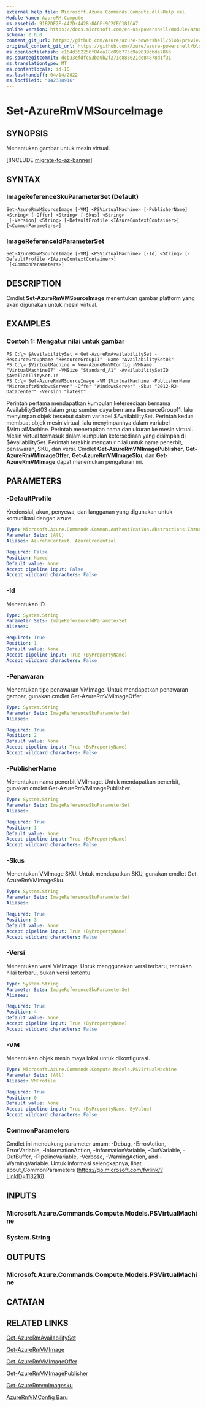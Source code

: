 ```yaml
---
external help file: Microsoft.Azure.Commands.Compute.dll-Help.xml
Module Name: AzureRM.Compute
ms.assetid: 91B2DE2F-442D-4428-8A6F-9C2CEC181CA7
online version: https://docs.microsoft.com/en-us/powershell/module/azurerm.compute/set-azurermvmsourceimage
schema: 2.0.0
content_git_url: https://github.com/Azure/azure-powershell/blob/preview/src/ResourceManager/Compute/Commands.Compute/help/Set-AzureRmVMSourceImage.md
original_content_git_url: https://github.com/Azure/azure-powershell/blob/preview/src/ResourceManager/Compute/Commands.Compute/help/Set-AzureRmVMSourceImage.md
ms.openlocfilehash: c164d352256f84ea18c09b775c9a9639dbde7866
ms.sourcegitcommit: dcb33efdfc53ba0b2f271e883021de84878d1f31
ms.translationtype: MT
ms.contentlocale: id-ID
ms.lasthandoff: 04/14/2022
ms.locfileid: "142388916"
---
```

# Set-AzureRmVMSourceImage

## SYNOPSIS
Menentukan gambar untuk mesin virtual.

[!INCLUDE [migrate-to-az-banner](../../includes/migrate-to-az-banner.md)]

## SYNTAX

### ImageReferenceSkuParameterSet (Default)
```
Set-AzureRmVMSourceImage [-VM] <PSVirtualMachine> [-PublisherName] <String> [-Offer] <String> [-Skus] <String>
 [-Version] <String> [-DefaultProfile <IAzureContextContainer>] [<CommonParameters>]
```

### ImageReferenceIdParameterSet
```
Set-AzureRmVMSourceImage [-VM] <PSVirtualMachine> [-Id] <String> [-DefaultProfile <IAzureContextContainer>]
 [<CommonParameters>]
```

## DESCRIPTION
Cmdlet **Set-AzureRmVMSourceImage** menentukan gambar platform yang akan digunakan untuk mesin virtual.

## EXAMPLES

### Contoh 1: Mengatur nilai untuk gambar
```
PS C:\> $AvailabilitySet = Get-AzureRmAvailabilitySet -ResourceGroupName "ResourceGroup11" -Name "AvailabilitySet03"
PS C:\> $VirtualMachine = New-AzureRmVMConfig -VMName "VirtualMachine07" -VMSize "Standard_A1" -AvailabilitySetID $AvailabilitySet.Id 
PS C:\> Set-AzureRmVMSourceImage -VM $VirtualMachine -PublisherName "MicrosoftWindowsServer" -Offer "WindowsServer" -Skus "2012-R2-Datacenter" -Version "latest"
```

Perintah pertama mendapatkan kumpulan ketersediaan bernama AvailablitySet03 dalam grup sumber daya bernama ResourceGroup11, lalu menyimpan objek tersebut dalam variabel $AvailabilitySet.
Perintah kedua membuat objek mesin virtual, lalu menyimpannya dalam variabel $VirtualMachine.
Perintah menetapkan nama dan ukuran ke mesin virtual.
Mesin virtual termasuk dalam kumpulan ketersediaan yang disimpan di $AvailabilitySet.
Perintah terakhir mengatur nilai untuk nama penerbit, penawaran, SKU, dan versi.
Cmdlet **Get-AzureRmVMImagePublisher**, **Get-AzureRmVMImageOffer**, **Get-AzureRmVMImageSku**, dan **Get-AzureRmVMImage** dapat menemukan pengaturan ini.

## PARAMETERS

### -DefaultProfile
Kredensial, akun, penyewa, dan langganan yang digunakan untuk komunikasi dengan azure.

```yaml
Type: Microsoft.Azure.Commands.Common.Authentication.Abstractions.IAzureContextContainer
Parameter Sets: (All)
Aliases: AzureRmContext, AzureCredential

Required: False
Position: Named
Default value: None
Accept pipeline input: False
Accept wildcard characters: False
```

### -Id
Menentukan ID.

```yaml
Type: System.String
Parameter Sets: ImageReferenceIdParameterSet
Aliases:

Required: True
Position: 1
Default value: None
Accept pipeline input: True (ByPropertyName)
Accept wildcard characters: False
```

### -Penawaran
Menentukan tipe penawaran VMImage.
Untuk mendapatkan penawaran gambar, gunakan cmdlet Get-AzureRmVMImageOffer.

```yaml
Type: System.String
Parameter Sets: ImageReferenceSkuParameterSet
Aliases:

Required: True
Position: 2
Default value: None
Accept pipeline input: True (ByPropertyName)
Accept wildcard characters: False
```

### -PublisherName
Menentukan nama penerbit VMImage.
Untuk mendapatkan penerbit, gunakan cmdlet Get-AzureRmVMImagePublisher.

```yaml
Type: System.String
Parameter Sets: ImageReferenceSkuParameterSet
Aliases:

Required: True
Position: 1
Default value: None
Accept pipeline input: True (ByPropertyName)
Accept wildcard characters: False
```

### -Skus
Menentukan VMImage SKU.
Untuk mendapatkan SKU, gunakan cmdlet Get-AzureRmVMImageSku.

```yaml
Type: System.String
Parameter Sets: ImageReferenceSkuParameterSet
Aliases:

Required: True
Position: 3
Default value: None
Accept pipeline input: True (ByPropertyName)
Accept wildcard characters: False
```

### -Versi
Menentukan versi VMImage.
Untuk menggunakan versi terbaru, tentukan nilai terbaru, bukan versi tertentu.

```yaml
Type: System.String
Parameter Sets: ImageReferenceSkuParameterSet
Aliases:

Required: True
Position: 4
Default value: None
Accept pipeline input: True (ByPropertyName)
Accept wildcard characters: False
```

### -VM
Menentukan objek mesin maya lokal untuk dikonfigurasi.

```yaml
Type: Microsoft.Azure.Commands.Compute.Models.PSVirtualMachine
Parameter Sets: (All)
Aliases: VMProfile

Required: True
Position: 0
Default value: None
Accept pipeline input: True (ByPropertyName, ByValue)
Accept wildcard characters: False
```

### CommonParameters
Cmdlet ini mendukung parameter umum: -Debug, -ErrorAction, -ErrorVariable, -InformationAction, -InformationVariable, -OutVariable, -OutBuffer, -PipelineVariable, -Verbose, -WarningAction, and -WarningVariable. Untuk informasi selengkapnya, lihat about_CommonParameters (https://go.microsoft.com/fwlink/?LinkID=113216).

## INPUTS

### Microsoft.Azure.Commands.Compute.Models.PSVirtualMachine

### System.String

## OUTPUTS

### Microsoft.Azure.Commands.Compute.Models.PSVirtualMachine

## CATATAN

## RELATED LINKS

[Get-AzureRmAvailabilitySet](./Get-AzureRmAvailabilitySet.md)

[Get-AzureRmVMImage](./Get-AzureRmVMImage.md)

[Get-AzureRmVMImageOffer](./Get-AzureRmVMImageOffer.md)

[Get-AzureRmVMImagePublisher](./Get-AzureRmVMImagePublisher.md)

[Get-AzureRmvmImagesku](./Get-AzureRmVMImageSku.md)

[AzureRmVMConfig Baru](./New-AzureRmVMConfig.md)


